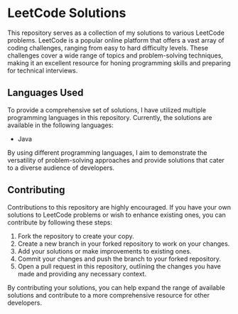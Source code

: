 # LeetCode Solutions

This repository serves as a collection of my solutions to various LeetCode problems. LeetCode is a popular online platform that offers a vast array of coding challenges, ranging from easy to hard difficulty levels. These challenges cover a wide range of topics and problem-solving techniques, making it an excellent resource for honing programming skills and preparing for technical interviews.

## Languages Used

To provide a comprehensive set of solutions, I have utilized multiple programming languages in this repository. Currently, the solutions are available in the following languages:

- Java

By using different programming languages, I aim to demonstrate the versatility of problem-solving approaches and provide solutions that cater to a diverse audience of developers.


## Contributing

Contributions to this repository are highly encouraged. If you have your own solutions to LeetCode problems or wish to enhance existing ones, you can contribute by following these steps:

1. Fork the repository to create your copy.
2. Create a new branch in your forked repository to work on your changes.
3. Add your solutions or make improvements to existing ones.
4. Commit your changes and push the branch to your forked repository.
5. Open a pull request in this repository, outlining the changes you have made and providing any necessary context.

By contributing your solutions, you can help expand the range of available solutions and contribute to a more comprehensive resource for other developers.

